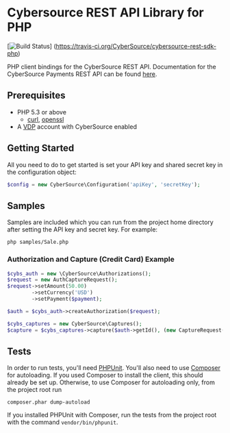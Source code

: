 # Cybersource REST API Library for PHP
[![Build Status](https://travis-ci.org/CyberSource/cybersource-rest-sdk-php.png?branch=master)]
(https://travis-ci.org/CyberSource/cybersource-rest-sdk-php)

PHP client bindings for the CyberSource REST API. Documentation for the CyberSource Payments REST API can be found [here](https://vdp.visa.com/products/cybersource/reference#cybersource).

## Prerequisites

- PHP 5.3 or above
   - [curl](http://php.net/manual/en/book.curl.php), [openssl](http://php.net/manual/en/book.openssl.php)
- A [VDP](https://vdp.visa.com) account with CyberSource enabled

## Getting Started
All you need to do to get started is set your API key and shared secret key in the configuration object:
```php
$config = new CyberSource\Configuration('apiKey', 'secretKey');
```

## Samples
Samples are included which you can run from the project home directory after setting the API key and secret key. For example:
```
php samples/Sale.php
```

### Authorization and Capture (Credit Card) Example
```php
$cybs_auth = new \CyberSource\Authorizations();
$request = new AuthCaptureRequest();
$request->setAmount(50.00)
        ->setCurrency('USD')
        ->setPayment($payment);

$auth = $cybs_auth->createAuthorization($request);

$cybs_captures = new CyberSource\Captures();
$capture = $cybs_captures->capture($auth->getId(), (new CaptureRequest())->setAmount(15.00));
```

## Tests

In order to run tests, you'll need [PHPUnit](https://phpunit.de). You'll also need to use [Composer](https://getcomposer.org/) for autoloading. If you used Composer to install the client, this should already be set up. Otherwise, to use Composer for autoloading only, from the project root run
```
composer.phar dump-autoload
```

If you installed PHPUnit with Composer, run the tests from the project root with the command ````vendor/bin/phpunit````.

